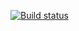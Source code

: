 [![Build status](https://ci.appveyor.com/api/projects/status/9i6wmiwl8kx9x0b0?svg=true)](https://ci.appveyor.com/project/ElenaAnanich/bdd)
